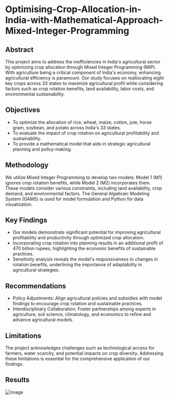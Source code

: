 # Optimising-Crop-Allocation-in-India-with-Mathematical-Approach-Mixed-Integer-Programming
## Abstract
This project aims to address the inefficiencies in India's agricultural sector by optimizing crop allocation through Mixed Integer Programming (MIP). With agriculture being a critical component of India's economy, enhancing agricultural efficiency is paramount. Our study focuses on reallocating eight key crops across 33 states to maximize agricultural profit while considering factors such as crop rotation benefits, land availability, labor costs, and environmental sustainability.
## Objectives
- To optimize the allocation of rice, wheat, maize, cotton, jute, horse gram, soybean, and potato across India's 33 states.
- To evaluate the impact of crop rotation on agricultural profitability and sustainability.
- To provide a mathematical model that aids in strategic agricultural planning and policy-making.
## Methodology
We utilize Mixed Integer Programming to develop two models: Model 1 (M1) ignores crop rotation benefits, while Model 2 (M2) incorporates them. These models consider various constraints, including land availability, crop demand, and environmental factors. The General Algebraic Modeling System (GAMS) is used for model formulation and Python for data visualization.
## Key Findings
- Our models demonstrate significant potential for improving agricultural profitability and productivity through optimized crop allocation.
- Incorporating crop rotation into planning results in an additional profit of 470 billion rupees, highlighting the economic benefits of sustainable practices.
- Sensitivity analysis reveals the model's responsiveness to changes in rotation benefits, underlining the importance of adaptability in agricultural strategies.
## Recommendations
- Policy Adjustments: Align agricultural policies and subsidies with model findings to encourage crop rotation and sustainable practices.
- Interdisciplinary Collaboration: Foster partnerships among experts in agriculture, soil science, climatology, and economics to refine and advance agricultural models.
## Limitations
The project acknowledges challenges such as technological access for farmers, water scarcity, and potential impacts on crop diversity. Addressing these limitations is essential for the comprehensive application of our findings.
## Results
![image](https://github.com/farizmpr/Optimising-Crop-Allocation-in-India-with-Mathematical-Approach-Mixed-Integer-Programming/assets/32903342/c4c8e3c2-f4b0-434d-9cdc-38997f352b4b)
